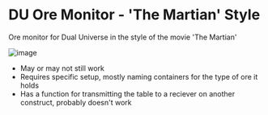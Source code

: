 # DU Ore Monitor - 'The Martian' Style
Ore monitor for Dual Universe in the style of the movie 'The Martian'


![image](https://user-images.githubusercontent.com/86971953/131552193-1add6f11-8c32-4403-8f88-bd4e4206e068.png)

* May or may not still work
* Requires specific setup, mostly naming containers for the type of ore it holds
* Has a function for transmitting the table to a reciever on another construct, probably doesn't work
